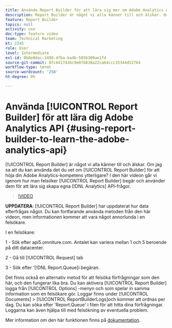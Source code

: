 ```yaml
---
title: Använda Report Builder för att lära sig mer om Adobe Analytics API
description: Report Builder är något vi alla känner till och älskar. Och om jag sa att du kan använda det du vet om Report Builder för att förbättra din Adobe Analytics kompetens ännu mer? I den här videon ska vi gå igenom hur vi tar felsökningsbegäranden från Report Builder och använder dem för att lära oss hur du skapar egna API-frågor för Analytics.
feature: Report Builder
topics: null
activity: use
doc-type: feature video
team: Technical Marketing
kt: 2345
role: User
level: Intermediate
exl-id: 8b8e0dac-2498-4fba-ba4b-585b309ae1fd
source-git-commit: 8fc641743bc9e07b838a22ca64ccc15344d52764
workflow-type: tm+mt
source-wordcount: '258'
ht-degree: 0%

---
```


# Använda [!UICONTROL Report Builder] för att lära dig Adobe Analytics API {#using-report-builder-to-learn-the-adobe-analytics-api}

[!UICONTROL Report Builder] är något vi alla känner till och älskar. Om jag sa att du kan använda det du vet om [!UICONTROL Report Builder] för att höja din Adobe Analytics-kompetens ytterligare? I den här videon går vi igenom hur man felsöker [!UICONTROL Report Builder] begär och använder dem för att lära sig skapa egna [!DNL Analytics] API-frågor.

>[!VIDEO](https://video.tv.adobe.com/v/25442/?quality=12&learn=on)

**UPPDATERA**: [!UICONTROL Report Builder] har uppdaterat hur data efterfrågas något. Du kan fortfarande använda metoden från den här videon, men informationen kommer att vara något annorlunda i en felsökare.

I en felsökare:

1 - Sök efter api5.omniture.com. Antalet kan variera mellan 1 och 5 beroende på ditt datacenter.

2 - Gå till [!UICONTROL Request] tab

3 - Sök efter &#39;[!DNL Report.Queue]i begäran.

Det finns också en alternativ metod för att felsöka förfrågningar som den här, och den fungerar lika bra. Du kan aktivera [!UICONTROL Report Builder] logga från [!UICONTROL Options] -menyn och som spelar in samma information som en felsökare gör. Loggar finns under [!UICONTROL Documents] > [!UICONTROL ReportBuilderLogs]och kommer att ordnas per dag. Du kan söka efter &#39;Report.Queue&#39; i filen för att hitta dina förfrågningar. Loggarna kan även hjälpa till med felsökning av eventuella problem.

Mer information om den här funktionen finns på [dokumentation](https://www.adobe.io/).

